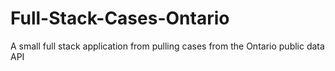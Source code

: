 # Full-Stack-Cases-Ontario
 A small full stack application from pulling cases from the Ontario public data API
